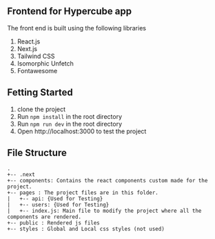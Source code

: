 ## Frontend for Hypercube app
The front end is built using the following libraries
1. React.js
2. Next.js
3. Tailwind CSS
4. Isomorphic Unfetch
5. Fontawesome

## Fetting Started

1. clone the project
2. Run `npm install` in the root directory
3. Run `npm run dev` in the root directory
4. Open http://localhost:3000 to test the project

## File Structure

```
.
+-- .next
+-- components: Contains the react components custom made for the project.
+-- pages : The project files are in this folder.
|   +-- api: {Used for Testing}
|   +-- users: {Used for Testing}
|   +-- index.js: Main file to modify the project where all the components are rendered.
+-- public : Rendered js files
+-- styles : Global and Local css styles (not used)

```